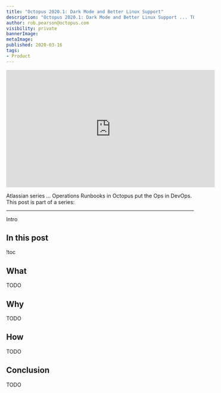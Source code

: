 ```yaml
---
title: "Octopus 2020.1: Dark Mode and Better Linux Support"
description: "Octopus 2020.1: Dark Mode and Better Linux Support ... TODO"
author: rob.pearson@octopus.com
visibility: private
bannerImage: 
metaImage: 
published: 2020-03-16
tags:
- Product
---
```


<iframe width="560" height="315" src="https://www.youtube.com/embed/TODO" frameborder="0" allowfullscreen></iframe>

Atlassian series ... Operations Runbooks in Octopus put the Ops in DevOps. This post is part of a series:

---

Intro

<h2>In this post </h2>

!toc

## What 

TODO

## Why

TODO

## How 

TODO

## Conclusion

TODO